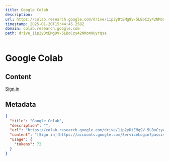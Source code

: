 ```yaml
---
title: Google Colab
description: 
url: https://colab.research.google.com/drive/1ip2yDtEMg9V-5LBoCzy42NMomHUyYqsa#scrollTo=2q3iCUnlShUl
timestamp: 2025-01-20T15:44:45.258Z
domain: colab.research.google.com
path: drive_1ip2yDtEMg9V-5LBoCzy42NMomHUyYqsa
---
```


# Google Colab



## Content

[Sign in](https://accounts.google.com/ServiceLogin?passive=true&continue=https%3A%2F%2Fcolab.research.google.com%2Fdrive%2F1ip2yDtEMg9V-5LBoCzy42NMomHUyYqsa&ec=GAZAqQM)

## Metadata

```json
{
  "title": "Google Colab",
  "description": "",
  "url": "https://colab.research.google.com/drive/1ip2yDtEMg9V-5LBoCzy42NMomHUyYqsa#scrollTo=2q3iCUnlShUl",
  "content": "[Sign in](https://accounts.google.com/ServiceLogin?passive=true&continue=https%3A%2F%2Fcolab.research.google.com%2Fdrive%2F1ip2yDtEMg9V-5LBoCzy42NMomHUyYqsa&ec=GAZAqQM)",
  "usage": {
    "tokens": 72
  }
}
```
